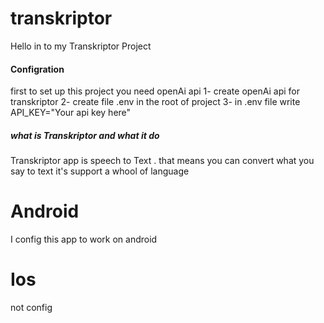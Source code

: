 # transkriptor

Hello in to my Transkriptor Project

   ####    Configration    ####
first to set up this project you need openAi api 
 1- create openAi api for transkriptor
 2- create file .env in the root of project
 3- in .env file write API_KEY="Your api key here"

   #####  what is Transkriptor and what it do  ######
   Transkriptor app is speech to Text .
   that means you can convert what you say to text
   it's support a whool of language

   # Android
   I config this app to work on android

   # Ios
   not config
